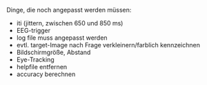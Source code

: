 Dinge, die noch angepasst werden müssen:
- iti (jittern, zwischen 650 und 850 ms)
- EEG-trigger
- log file muss angepasst werden
- evtl. target-Image nach Frage verkleinern/farblich kennzeichnen
- Bildschirmgröße, Abstand
- Eye-Tracking
- helpfile entfernen
- accuracy berechnen
